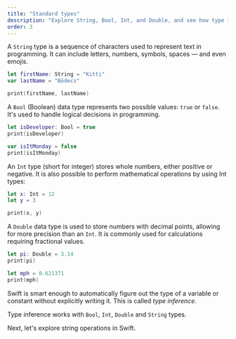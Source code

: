 ```yaml
---
title: "Standard types"
description: "Explore String, Bool, Int, and Double, and see how type inference simplifies Swift programming."
order: 3
---
```



A `String` type is a sequence of characters used to represent text in programming. It can include letters, numbers, symbols, spaces — and even emojis.

```swift
let firstName: String = "Kitti"
var lastName = "Bödecs"

print(firstName, lastName)
```

A `Bool` (Boolean) data type represents two possible values: `true` or `false`. It's used to handle logical decisions in programming.

```swift
let isDeveloper: Bool = true
print(isDeveloper)

var isItMonday = false
print(isItMonday)
```

An `Int` type (short for integer) stores whole numbers, either positive or negative. It is also possible to perform mathematical operations by using Int types:

```swift
let x: Int = 12
let y = 3

print(x, y)
```

A `Double` data type is used to store numbers with decimal points, allowing for more precision than an `Int`. It is commonly used for calculations requiring fractional values.

```swift
let pi: Double = 3.14
print(pi)

let mph = 0.621371
print(mph)
```

Swift is smart enough to automatically figure out the type of a variable or constant without explicitly writing it. This is called _type inference_. 

Type inference works with `Bool`, `Int`, `Double` and `String` types.

Next, let's explore string operations in Swift.


